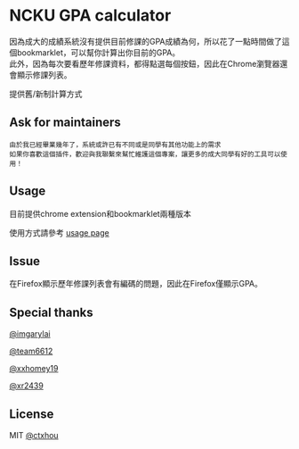# NCKU GPA calculator
因為成大的成績系統沒有提供目前修課的GPA成績為何，所以花了一點時間做了這個bookmarklet，可以幫你計算出你目前的GPA。<br>此外，因為每次要看歷年修課資料，都得點選每個按鈕，因此在Chrome瀏覽器還會顯示修課列表。

提供舊/新制計算方式

## Ask for maintainers

```
由於我已經畢業幾年了，系統或許已有不同或是同學有其他功能上的需求
如果你喜歡這個插件，歡迎與我聯繫來幫忙維護這個專案，讓更多的成大同學有好的工具可以使用！
```

## Usage

目前提供chrome extension和bookmarklet兩種版本 

使用方式請參考 [usage page](http://ncku-gpa.ctxhou.com/)

## Issue
在Firefox顯示歷年修課列表會有編碼的問題，因此在Firefox僅顯示GPA。

## Special thanks

[@imgarylai](https://github.com/imgarylai)

[@team6612](https://github.com/team6612)

[@xxhomey19](https://github.com/xxhomey19)

[@xr2439](https://github.com/xr2439)

## License
MIT [@ctxhou](http://github.com/ctxhou)
